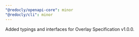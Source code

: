 ```yaml
---
"@redocly/openapi-core": minor
"@redocly/cli": minor
---
```


Added typings and interfaces for Overlay Specification v1.0.0.
